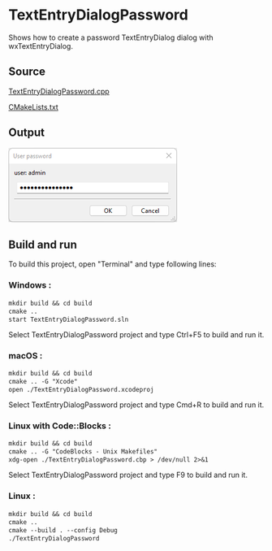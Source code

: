# TextEntryDialogPassword

Shows how to create a password TextEntryDialog dialog with wxTextEntryDialog.

## Source

[TextEntryDialogPassword.cpp](TextEntryDialogPassword.cpp)

[CMakeLists.txt](CMakeLists.txt)

## Output

![output](../../../docs/Pictures/TextEntryDialogAsPassword.png)

## Build and run

To build this project, open "Terminal" and type following lines:

### Windows :

``` shell
mkdir build && cd build
cmake .. 
start TextEntryDialogPassword.sln
```

Select TextEntryDialogPassword project and type Ctrl+F5 to build and run it.

### macOS :

``` shell
mkdir build && cd build
cmake .. -G "Xcode"
open ./TextEntryDialogPassword.xcodeproj
```

Select TextEntryDialogPassword project and type Cmd+R to build and run it.

### Linux with Code::Blocks :

``` shell
mkdir build && cd build
cmake .. -G "CodeBlocks - Unix Makefiles"
xdg-open ./TextEntryDialogPassword.cbp > /dev/null 2>&1
```

Select TextEntryDialogPassword project and type F9 to build and run it.

### Linux :

``` shell
mkdir build && cd build
cmake .. 
cmake --build . --config Debug
./TextEntryDialogPassword
```
